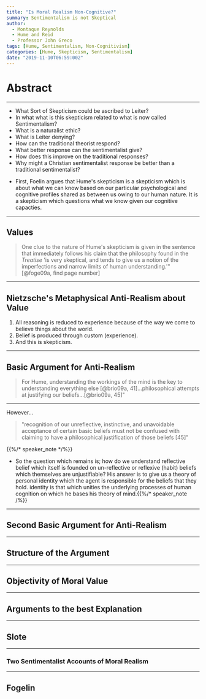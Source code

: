 ```yaml
---
title: "Is Moral Realism Non-Cognitive?"
summary: Sentimentalism is not Skeptical
author:
  - Montaque Reynolds
  - Hume and Reid
  - Professor John Greco
tags: [Hume, Sentimentalism, Non-Cognitivism]
categories: [Hume, Skepticism, Sentimentalism]
date: "2019-11-10T06:59:002"
---
```


# Abstract

---

* What Sort of Skepticism could be ascribed to Leiter?
* In what what is this skepticism related to what is now called Sentimentalism?
* What is a naturalist ethic?
* What is Leiter denying?
* How can the traditional theorist respond?
* What better response can the sentimentalist give?
* How does this improve on the traditional responses?
* Why might a Christian sentimentalist response be better than a traditional
  sentimentalist?

- First, Foelin argues that Hume's skepticism is a skepticism which is about what we can know based on our particular psychological and cognitive profiles shared as between us owing to our human nature. It is a skepticism which questions what we know given our cognitive capacties.



---

## Values

> One clue to the nature of Hume's skepticism is given in the sentence that immediately follows his claim that the philosophy found in the *Treatise* 'is very skeptical, and tends to give us a notion of the imperfections and narrow limits of human understanding.'"[@foge09a, find page number]


---

## Nietzsche's Metaphysical Anti-Realism about Value

1. All reasoning is reduced to experience because of the way we come to believe things about the world.
2. Belief is produced through custom (experience).
3. And this is skepticism.



---

## Basic Argument for Anti-Realism

> For Hume, understanding the workings of the mind is the key to understanding everything else [@brio09a, 41]...philosophical attempts at justifying our beliefs...[@brio09a, 45]"

---

However...

> "recognition of our unreflective, instinctive, and unavoidable acceptance of certain basic beliefs must not be confused with claiming to have a philosophical justification of those beliefs [45]"


{{%/* speaker_note */%}}
- So the question which remains is; how do we understand
  reflective belief which itself is founded on un-reflective
  or reflexive (habit) beliefs which themselves are
  unjustifiable? His answer is to give us a theory of personal
  identity which the agent is responsible for the beliefs that
  they hold. identity is that which unities the underlying
  processes of human cognition on which he bases his theory of
  mind.{{%/* speaker_note /%}}

---

## Second Basic Argument for Anti-Realism















---

## Structure of the Argument












---

## Objectivity of Moral Value





---

## Arguments to the best Explanation







---

## Slote


---

### Two Sentimentalist Accounts of Moral Realism


---

## Fogelin
